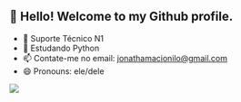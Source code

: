 ## 👋 Hello! Welcome to my Github profile.


- 🔭 Suporte Técnico N1
- 🌱 Estudando Python
- 📫 Contate-me no email: jonathamacionilo@gmail.com
- 😄 Pronouns: ele/dele


<picture>
<source 
  srcset="https://github-readme-stats.vercel.app/api?username=jonathamacionilo&show_icons=true&theme=radical"
  media="(prefers-color-scheme: dark)"
/>
<source
  srcset="https://github-readme-stats.vercel.app/api?username=jonathamacionilo&show_icons=true"
  media="(prefers-color-scheme: light), (prefers-color-scheme: no-preference)"
/>
<img src="https://github-readme-stats.vercel.app/api?username=jonathamacionilo&show_icons=true" />
</picture>

